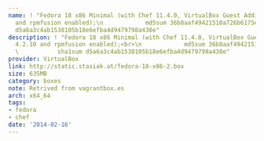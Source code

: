 ```yaml
---
name: ! "Fedora 18 x86 Minimal (with Chef 11.4.0, VirtualBox Guest Additions 4.2.10
  and rpmfusion enabled);\n            md5sum 36b8aaf49421510a726b6175ee44e15b\n            sha1sum
  d5a6a3c4ab1538105b18e6efba4d9479798a430e"
description: ! "Fedora 18 x86 Minimal (with Chef 11.4.0, VirtualBox Guest Additions
  4.2.10 and rpmfusion enabled);<br>\n            md5sum 36b8aaf49421510a726b6175ee44e15b<br>\n
  \           sha1sum d5a6a3c4ab1538105b18e6efba4d9479798a430e"
provider: VirtualBox
link: http://static.stasiak.at/fedora-18-x86-2.box
size: 635MB
category: boxes
note: Retrived from vagrantbox.es
arch: x64_64
tags:
- fedora
- chef
date: '2014-02-16'
---
```

